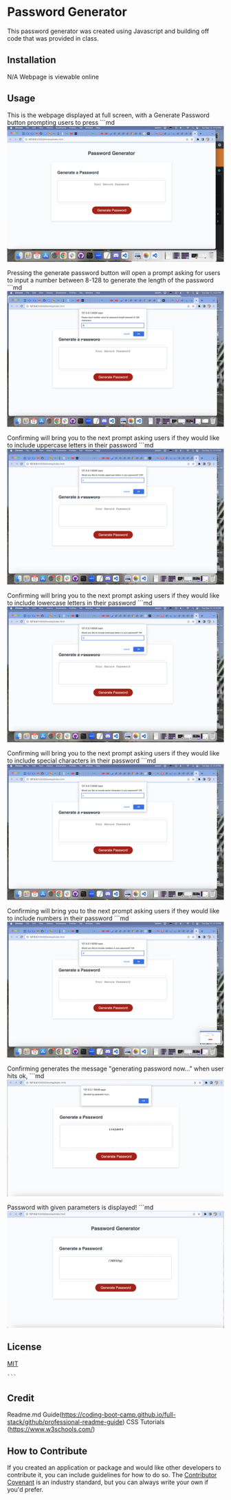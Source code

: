 # Password Generator

This password generator was created using Javascript and building off code that was provided in class.

## Installation

N/A Webpage is viewable online

## Usage
This is the webpage displayed at full screen, with a Generate Password button prompting users to press
    ```md
    ![alt text](assets/images/Screenshot1.png)

Pressing the generate password button will open a prompt asking for users to input a number between 8-128 to generate the length of the password
    ```md
    ![alt text](assets/images/Screenshot2.png)

Confirming will bring you to the next prompt asking users if they would like to include uppercase letters in their password
    ```md
    ![alt text](assets/images/Screenshot3.png)

Confirming will bring you to the next prompt asking users if they would like to include lowercase letters in their password
    ```md
    ![alt text](assets/images/Screenshot4.png)


Confirming will bring you to the next prompt asking users if they would like to include special characters in their password
    ```md
    ![alt text](assets/images/Screenshot5.png)

Confirming will bring you to the next prompt asking users if they would like to include numbers in their password
    ```md
    ![alt text](assets/images/Screenshot6.png)

Confirming generates the message "generating password now..." when user hits ok, 
    ```md
    ![alt text](assets/images/Screenshot7.png)

Password with given parameters is displayed!
    ```md
    ![alt text](assets/images/Screenshot8.png)

## License

[MIT](https://choosealicense.com/licenses/mit/)

    ```

## Credit
Readme.md Guide(https://coding-boot-camp.github.io/full-stack/github/professional-readme-guide)
CSS Tutorials (https://www.w3schools.com/)


## How to Contribute

If you created an application or package and would like other developers to contribute it, you can include guidelines for how to do so. The [Contributor Covenant](https://www.contributor-covenant.org/) is an industry standard, but you can always write your own if you'd prefer.

